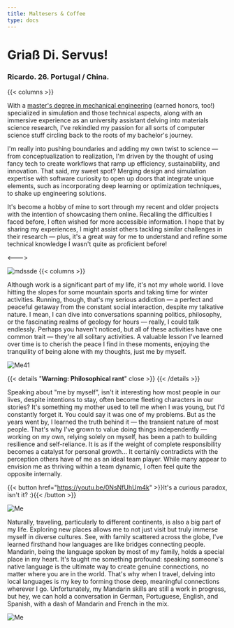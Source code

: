 ```yaml
---
title: Maltesers & Coffee
type: docs
---
```


# **Griaß Di. Servus!**

### Ricardo. 26. Portugal / China.

{{< columns >}}

With a [master's degree in mechanical engineering](https://fenix.tecnico.ulisboa.pt/cursos/memec/dissertacao/1128253548922394) (earned honors, too!) specialized in simulation and those technical aspects, along with an immersive experience as an university assistant delving into materials science research, I've rekindled my passion for all sorts of computer science stuff circling back to the roots of my bachelor's journey.

I'm really into pushing boundaries and adding my own twist to science — from conceptualization to realization, I'm driven by the thought of using fancy tech to create workflows that ramp up efficiency, sustainability, and innovation. That said, my sweet spot? Merging design and simulation expertise with software curiosity to open up doors that integrate unique elements, such as incorporating deep learning or optimization techniques, to shake up engineering solutions. 

It's become a hobby of mine to sort through my recent and older projects with the intention of showcasing them online. Recalling the difficulties I faced before, I often wished for more accessible information. I hope that by sharing my experiences, I might assist others tackling similar challenges in their research — plus, it's a great way for me to understand and refine some technical knowledge I wasn't quite as proficient before!

<--->

![mdssde](https://live.staticflickr.com/65535/53353065374_152096a158_w.jpg)
{{< columns >}}



Although work is a significant part of my life, it's not my whole world. I love hitting the slopes for some mountain sports and taking time for winter activities. Running, though, that's my serious addiction — a perfect and peaceful getaway from the constant social interaction, despite my talkative nature. I mean, I can dive into conversations spanning politics, philosophy, or the fascinating realms of geology for hours — really, I could talk endlessly. Perhaps you haven't noticed, but all of these activities have one common trait — they're all solitary activities. A valuable lesson I've learned over time is to cherish the peace I find in these moments, enjoying the tranquility of being alone with my thoughts, just me by myself.

![Me41](https://live.staticflickr.com/65535/53352035229_f9204869a6_c.jpg)

{{< details "**Warning: Philosophical rant**" close >}}
{{< /details >}}


Speaking about "me by myself", isn't it interesting how most people in our lives, despite intentions to stay, often become fleeting characters in our stories? It's something my mother used to tell me when I was young, but I'd constantly forget it. You could say it was one of my problems. But as the years went by, I learned the truth behind it — the transient nature of most people. That's why I've grown to value doing things independently — working on my own, relying solely on myself, has been a path to building resilience and self-reliance. It is as if the weight of complete responsibility becomes a catalyst for personal growth... It certainly contradicts with the perception others have of me as an ideal team player. While many appear to envision me as thriving within a team dynamic, I often feel quite the opposite internally. 

{{< button href="https://youtu.be/0NsNfUhUm4k" >}}It's a curious paradox, isn't it? :){{< /button >}}


![Me](https://live.staticflickr.com/65535/53351935583_2203c22f2f_c.jpg)


Naturally, traveling, particularly to different continents, is also a big part of my life. Exploring new places allows me to not just visit but truly immerse myself in diverse cultures. See, with family scattered across the globe, I've learned firsthand how languages are like bridges connecting people. Mandarin, being the language spoken by most of my family, holds a special place in my heart. It's taught me something profound: speaking someone's native language is the ultimate way to create genuine connections, no matter where you are in the world. That's why when I travel, delving into local languages is my key to forming those deep, meaningful connections wherever I go. Unfortunately, my Mandarin skills are still a work in progress, but hey, we can hold a conversation in German, Portuguese, English, and Spanish, with a dash of Mandarin and French in the mix.

![Me](https://live.staticflickr.com/65535/53343069030_6d4e5837cd_c.jpg)





